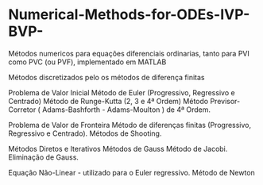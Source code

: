 # Numerical-Methods-for-ODEs-IVP-BVP-
Métodos numericos para equações diferenciais ordinarias, tanto para PVI como PVC (ou PVF), implementado em MATLAB

Métodos discretizados pelo os métodos de diferença finitas

Problema de Valor Inicial
  Método de Euler (Progressivo, Regressivo e Centrado)
  Método de Runge-Kutta (2, 3 e 4ª Ordem)
  Método Previsor-Corretor ( Adams-Bashforth - Adams-Moulton ) de 4ª Ordem.

Problema de Valor de Fronteira
  Método de diferenças finitas (Progressivo, Regressivo e Centrado).
  Métodos de Shooting.
  
Métodos Diretos e Iterativos
  Métodos de Gauss
  Método de Jacobi.
  Eliminação de Gauss.
  
Equação Não-Linear - utilizado para o Euler regressivo.
  Método de Newton



